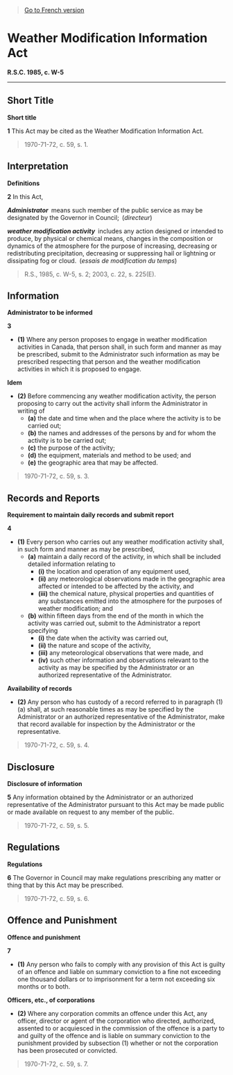 > [Go to French version](/fr/Lois/Lois%20révisées%20du%20Canada/W/W-5.md)

# Weather Modification Information Act

**R.S.C. 1985, c. W-5**


----------



## Short Title



**Short title**

**1** This Act may be cited as the Weather Modification Information Act.
> 1970-71-72, c. 59, s. 1.





## Interpretation



**Definitions**

**2** In this Act,

***Administrator*** means such member of the public service as may be designated by the Governor in Council; (*directeur*)

***weather modification activity*** includes any action designed or intended to produce, by physical or chemical means, changes in the composition or dynamics of the atmosphere for the purpose of increasing, decreasing or redistributing precipitation, decreasing or suppressing hail or lightning or dissipating fog or cloud. (*essais de modification du temps*)
> R.S., 1985, c. W-5, s. 2; 2003, c. 22, s. 225(E).





## Information



**Administrator to be informed**

**3** 

- **(1)** Where any person proposes to engage in weather modification activities in Canada, that person shall, in such form and manner as may be prescribed, submit to the Administrator such information as may be prescribed respecting that person and the weather modification activities in which it is proposed to engage.

**Idem**

- **(2)** Before commencing any weather modification activity, the person proposing to carry out the activity shall inform the Administrator in writing of
	- **(a)** the date and time when and the place where the activity is to be carried out;
	- **(b)** the names and addresses of the persons by and for whom the activity is to be carried out;
	- **(c)** the purpose of the activity;
	- **(d)** the equipment, materials and method to be used; and
	- **(e)** the geographic area that may be affected.
> 1970-71-72, c. 59, s. 3.





## Records and Reports



**Requirement to maintain daily records and submit report**

**4** 

- **(1)** Every person who carries out any weather modification activity shall, in such form and manner as may be prescribed,
	- **(a)** maintain a daily record of the activity, in which shall be included detailed information relating to
		- **(i)** the location and operation of any equipment used,
		- **(ii)** any meteorological observations made in the geographic area affected or intended to be affected by the activity, and
		- **(iii)** the chemical nature, physical properties and quantities of any substances emitted into the atmosphere for the purposes of weather modification; and
	- **(b)** within fifteen days from the end of the month in which the activity was carried out, submit to the Administrator a report specifying
		- **(i)** the date when the activity was carried out,
		- **(ii)** the nature and scope of the activity,
		- **(iii)** any meteorological observations that were made, and
		- **(iv)** such other information and observations relevant to the activity as may be specified by the Administrator or an authorized representative of the Administrator.

**Availability of records**

- **(2)** Any person who has custody of a record referred to in paragraph (1)(a) shall, at such reasonable times as may be specified by the Administrator or an authorized representative of the Administrator, make that record available for inspection by the Administrator or the representative.
> 1970-71-72, c. 59, s. 4.





## Disclosure



**Disclosure of information**

**5** Any information obtained by the Administrator or an authorized representative of the Administrator pursuant to this Act may be made public or made available on request to any member of the public.
> 1970-71-72, c. 59, s. 5.





## Regulations



**Regulations**

**6** The Governor in Council may make regulations prescribing any matter or thing that by this Act may be prescribed.
> 1970-71-72, c. 59, s. 6.





## Offence and Punishment



**Offence and punishment**

**7** 

- **(1)** Any person who fails to comply with any provision of this Act is guilty of an offence and liable on summary conviction to a fine not exceeding one thousand dollars or to imprisonment for a term not exceeding six months or to both.

**Officers, etc., of corporations**

- **(2)** Where any corporation commits an offence under this Act, any officer, director or agent of the corporation who directed, authorized, assented to or acquiesced in the commission of the offence is a party to and guilty of the offence and is liable on summary conviction to the punishment provided by subsection (1) whether or not the corporation has been prosecuted or convicted.
> 1970-71-72, c. 59, s. 7.



